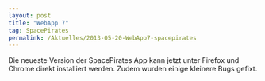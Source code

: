 ```yaml
---
layout: post
title: "WebApp 7"
tag: SpacePirates
permalink: /Aktuelles/2013-05-20-WebApp7-spacepirates
---
```


Die neueste Version der SpacePirates App kann jetzt unter Firefox und Chrome direkt installiert werden. Zudem wurden einige kleinere Bugs gefixt.
